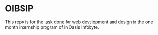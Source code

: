 # OIBSIP
This repo is for the task done for web development and design in the one month internship program of in Oasis Infobyte.
